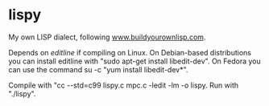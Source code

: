 # lispy
My own LISP dialect, following www.buildyourownlisp.com.

Depends on _editline_ if compiling on Linux.
On Debian-based distributions you can install editline with "sudo apt-get install libedit-dev". On Fedora you can use the command su -c "yum install libedit-dev*".

Compile with "cc --std=c99 lispy.c mpc.c -ledit -lm -o lispy.
Run with "./lispy".

